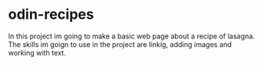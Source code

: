 # odin-recipes
In this project im going to make a basic web page about a recipe of lasagna. The skills im goign to use in the project are linkig, adding images and working with text.